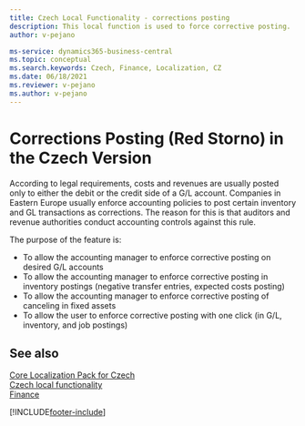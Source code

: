 ```yaml
---
title: Czech Local Functionality - corrections posting
description: This local function is used to force corrective posting.
author: v-pejano

ms-service: dynamics365-business-central
ms.topic: conceptual
ms.search.keywords: Czech, Finance, Localization, CZ
ms.date: 06/18/2021
ms.reviewer: v-pejano
ms.author: v-pejano
---
```


# Corrections Posting (Red Storno) in the Czech Version

According to legal requirements, costs and revenues are usually posted only to either the debit or the credit side of a G/L account. Companies in Eastern Europe usually enforce accounting policies to post certain inventory and GL transactions as corrections. The reason for this is that auditors and revenue authorities conduct accounting controls against this rule.  

The purpose of the feature is:  

- To allow the accounting manager to enforce corrective posting on desired G/L accounts  
- To allow the accounting manager to enforce corrective posting in inventory postings (negative transfer entries, expected costs posting)  
- To allow the accounting manager to enforce corrective posting of canceling in fixed assets  
- To allow the user to enforce corrective posting with one click (in G/L, inventory, and job postings)  

## See also

[Core Localization Pack for Czech](ui-extensions-core-localization-pack-cz.md)  
[Czech local functionality](czech-local-functionality.md)  
[Finance](../../finance.md)  


[!INCLUDE[footer-include](../../includes/footer-banner.md)]